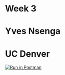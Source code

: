 # Week 3
# Yves Nsenga
# UC Denver
[![Run in Postman](https://run.pstmn.io/button.svg)](https://app.getpostman.com/run-collection/f799c59d220bc6da27ff)
